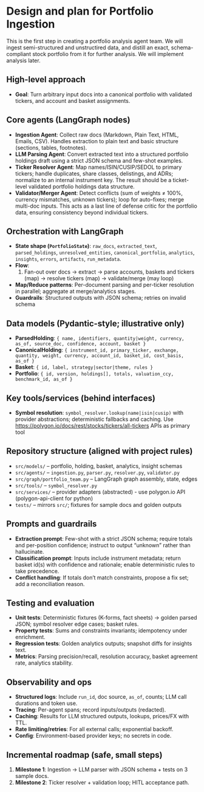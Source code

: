 # Design and plan for Portfolio Ingestion

This is the first step in creating a portfolio analysis agent team. We will ingest semi-structured and unstructired data, and distill an exact, schema-compliant stock portfolio from it for further analysis. We will implement analysis later.

## High-level approach

- **Goal**: Turn arbitrary input docs into a canonical portfolio with validated tickers, and account and basket
  assignments.

## Core agents (LangGraph nodes)

- **Ingestion Agent**: Collect raw docs (Markdown, Plain Text, HTML, Emails, CSV). Handles extraction to plain text
  and basic structure (sections, tables, footnotes).
- **LLM Parsing Agent**: Convert extracted text into a structured portfolio holdings draft using a strict JSON
  schema and few-shot examples.
- **Ticker Resolver Agent**: Map names/ISIN/CUSIP/SEDOL to primary tickers; handle duplicates, share
  classes, delistings, and ADRs; normalize to an internal instrument key. The result should be a ticket-level validated portfolio holdings data structure.
- **Validator/Merger Agent**: Detect conflicts (sum of weights ≠ 100%, currency mismatches, unknown
  tickers); loop for auto-fixes; merge multi-doc inputs. This acts as a last line of defense critic for the portfolio data, ensuring consistency beyond individual tickers.

## Orchestration with LangGraph

- **State shape (`PortfolioState`)**: `raw_docs`, `extracted_text`, `parsed_holdings`,
  `unresolved_entities`, `canonical_portfolio`, `analytics`, `insights`, `errors`, `artifacts`,
  `run_metadata`.
- **Flow**:
  1. Fan-out over docs → extract → parse accounts, baskets and tickers (map) → resolve tickers (map) →
     validate/merge (may loop)
- **Map/Reduce patterns**: Per-document parsing and per-ticker resolution in parallel; aggregate at
  merge/analytics stages.
- **Guardrails**: Structured outputs with JSON schema; retries on invalid schema

## Data models (Pydantic-style; illustrative only)

- **ParsedHolding**: `{ name, identifiers, quantity|weight, currency, as_of, source_doc, confidence, account, basket }`
- **CanonicalHolding**: `{ instrument_id, primary_ticker, exchange, quantity, weight, currency, account_id, basket_id, cost_basis, as_of }`
- **Basket**: `{ id, label, strategy|sector|theme, rules }`
- **Portfolio**: `{ id, version, holdings[], totals, valuation_ccy, benchmark_id, as_of }`

## Key tools/services (behind interfaces)

- **Symbol resolution**: `symbol_resolver.lookup(name|isin|cusip)` with provider abstractions;
  deterministic fallbacks and caching. Use https://polygon.io/docs/rest/stocks/tickers/all-tickers APIs as primary tool

## Repository structure (aligned with project rules)

- `src/models/` – portfolio, holding, basket, analytics, insight schemas
- `src/agents/` – `ingestion.py`, `parser.py`, `resolver.py`, `validator.py`
- `src/graph/portfolio_team.py` – LangGraph graph assembly, state, edges
- `src/tools/` – `symbol_resolver.py`
- `src/services/` – provider adapters (abstracted) - use polygon.io API (polygon-api-client for python)
- `tests/` – mirrors `src/`; fixtures for sample docs and golden outputs

## Prompts and guardrails

- **Extraction prompt**: Few-shot with a strict JSON schema; require totals and per-position
  confidence; instruct to output “unknown” rather than hallucinate.
- **Classification prompt**: Inputs include instrument metadata; return basket id(s) with confidence
  and rationale; enable deterministic rules to take precedence.
- **Conflict handling**: If totals don’t match constraints, propose a fix set; add a reconciliation
  reason.

## Testing and evaluation

- **Unit tests**: Deterministic fixtures (K-forms, fact sheets) → golden parsed JSON; symbol resolver
  edge cases; basket rules.
- **Property tests**: Sums and constraints invariants; idempotency under enrichment.
- **Regression tests**: Golden analytics outputs; snapshot diffs for insights text.
- **Metrics**: Parsing precision/recall, resolution accuracy, basket agreement rate, analytics
  stability.

## Observability and ops

- **Structured logs**: Include `run_id`, doc source, `as_of`, counts; LLM call durations and token
  use.
- **Tracing**: Per-agent spans; record inputs/outputs (redacted).
- **Caching**: Results for LLM structured outputs, lookups, prices/FX with TTL.
- **Rate limiting/retries**: For all external calls; exponential backoff.
- **Config**: Environment-based provider keys; no secrets in code.

## Incremental roadmap (safe, small steps)

1. **Milestone 1**: Ingestion → LLM parser with JSON schema + tests on 3 sample docs.
2. **Milestone 2**: Ticker resolver + validation loop; HITL acceptance path.
